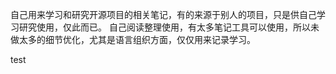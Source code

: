 自己用来学习和研究开源项目的相关笔记，有的来源于别人的项目，只是供自己学习研究使用，仅此而已。
自己阅读整理使用，有太多笔记工具可以使用，所以未做太多的细节优化，尤其是语言组织方面，仅仅用来记录学习。



test
